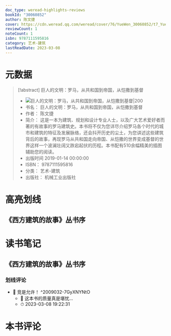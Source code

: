 ```yaml
---
doc_type: weread-highlights-reviews
bookId: "30060852"
author: 陈文捷
cover: https://cdn.weread.qq.com/weread/cover/76/YueWen_30060852/t7_YueWen_30060852.jpg
reviewCount: 1
noteCount: 1
isbn: 9787111595816
category: 艺术-建筑
lastReadDate: 2023-03-08
---
```

# 元数据
> [!abstract] 巨人的文明：罗马，从共和国到帝国，从恺撒到基督
> - ![ 巨人的文明：罗马，从共和国到帝国，从恺撒到基督|200](https://cdn.weread.qq.com/weread/cover/76/YueWen_30060852/t7_YueWen_30060852.jpg)
> - 书名： 巨人的文明：罗马，从共和国到帝国，从恺撒到基督
> - 作者： 陈文捷
> - 简介： 这是一本为建筑、规划和设计专业人士，以及广大艺术爱好者而著的有故事的罗马建筑史。本书将不仅为您详尽介绍罗马各个时代的城市和建筑的特征及发展脉络，还会抖开历史的尘土，为您讲述这些建筑背后的故事，再现罗马从共和国走向帝国、从恺撒的世界变成基督的世界这样一个波澜壮阔又跌宕起伏的历程。本书配有510余幅精美的插图辅助您的阅读。
> - 出版时间 2019-01-14 00:00:00
> - ISBN： 9787111595816
> - 分类： 艺术-建筑
> - 出版社： 机械工业出版社

# 高亮划线

## 《西方建筑的故事》丛书序

 
# 读书笔记

## 《西方建筑的故事》丛书序

### 划线评论
- 📌 竞是允许！  ^2009032-7GyXNYNtO
    - 💭 这本书的质量真是堪忧...
    - ⏱ 2023-03-08 19:22:31
   
# 本书评论
